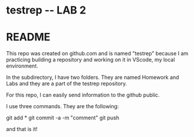 # testrep -- LAB 2
# README

This repo was created on github.com and is named "testrep" because I am practicing building a repository and working on it in VScode, my local environment. 

In the subdirectory, I have two folders. They are named Homework and Labs and they are a part of the testrep repository.

For this repo, I can easily send information to the github public. 

I use three commands. They are the following:

git add *
git commit -a -m "comment"
git push

and that is it!